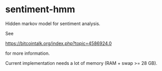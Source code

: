 # sentiment-hmm
Hidden markov model for sentiment analysis.

See

https://bitcointalk.org/index.php?topic=4586924.0

for more information.

Current implementation needs a lot of memory (RAM + swap >= 28 GB).
